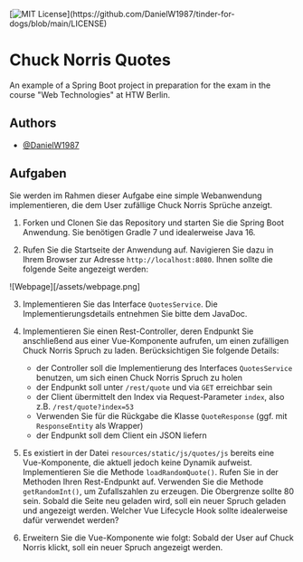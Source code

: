 [![MIT License](https://img.shields.io/badge/license-Apache-blue?)](https://github.com/DanielW1987/tinder-for-dogs/blob/main/LICENSE)

# Chuck Norris Quotes

An example of a Spring Boot project in preparation for the exam in the course "Web Technologies" at HTW Berlin.

## Authors

- [@DanielW1987](https://www.github.com/https://github.com/DanielW1987)

## Aufgaben

Sie werden im Rahmen dieser Aufgabe eine simple Webanwendung implementieren, die dem User zufällige Chuck Norris Sprüche anzeigt.

1. Forken und Clonen Sie das Repository und starten Sie die Spring Boot Anwendung. Sie benötigen Gradle 7 und idealerweise Java 16.

2. Rufen Sie die Startseite der Anwendung auf. Navigieren Sie dazu in Ihrem Browser zur Adresse `http://localhost:8080`.
Ihnen sollte die folgende Seite angezeigt werden:
   
![Webpage][/assets/webpage.png]

3. Implementieren Sie das Interface `QuotesService`. Die Implementierungsdetails entnehmen Sie bitte dem JavaDoc.

4. Implementieren Sie einen Rest-Controller, deren Endpunkt Sie anschließend aus einer Vue-Komponente aufrufen, um einen zufälligen Chuck Norris Spruch zu laden. Berücksichtigen Sie folgende Details:

    - der Controller soll die Implementierung des Interfaces `QuotesService` benutzen, um sich einen Chuck Norris Spruch zu holen
    - der Endpunkt soll unter `/rest/quote` und via `GET` erreichbar sein
    - der Client übermittelt den Index via Request-Parameter `index`, also z.B. `/rest/quote?index=53`
    - Verwenden Sie für die Rückgabe die Klasse `QuoteResponse` (ggf. mit `ResponseEntity` als Wrapper)
    - der Endpunkt soll dem Client ein JSON liefern

5. Es existiert in der Datei `resources/static/js/quotes/js` bereits eine Vue-Komponente, die aktuell jedoch keine Dynamik aufweist. Implementieren Sie die Methode `loadRandomQuote()`. Rufen Sie in der Methoden Ihren Rest-Endpunkt auf. Verwenden Sie die Methode `getRandomInt()`, um Zufallszahlen zu erzeugen. Die Obergrenze sollte 80 sein. Sobald die Seite neu geladen wird, soll ein neuer Spruch geladen und angezeigt werden. Welcher Vue Lifecycle Hook sollte idealerweise dafür verwendet werden?

6. Erweitern Sie die Vue-Komponente wie folgt: Sobald der User auf Chuck Norris klickt, soll ein neuer Spruch angezeigt werden.
